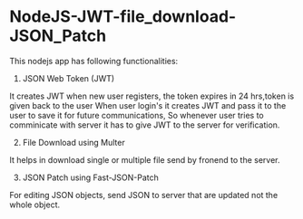 # NodeJS-JWT-file_download-JSON_Patch

This nodejs app has following functionalities:

1. JSON Web Token (JWT) 

It creates JWT when new user registers, the token expires in 24 hrs,token is given back to the user
When user login's it creates JWT and pass it to the user to save it for future communications,
So whenever user tries to comminicate with server it has to give JWT to the server for verification.

2. File Download using Multer

It helps in download single or multiple file send by fronend to the server.

3. JSON Patch using Fast-JSON-Patch

For editing JSON objects, send JSON to server that are updated not the whole object.
